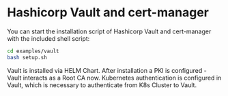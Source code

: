 # Hashicorp Vault and cert-manager

You can start the installation script of Hashicorp Vault and cert-manager with the included shell script:

```bash
cd examples/vault
bash setup.sh
```

Vault is installed via HELM Chart. After installation a PKI is configured - Vault interacts as a Root CA now.
Kubernetes authentication is configured in Vault, which is necessary to authenticate from K8s Cluster to Vault.

